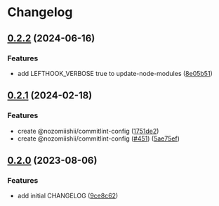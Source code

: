 # Changelog

## [0.2.2](https://github.com/nozomiishii/configs/compare/@nozomiishii/lefthook-config-v0.2.1...@nozomiishii/lefthook-config-v0.2.2) (2024-06-16)


### Features

* add LEFTHOOK_VERBOSE true to update-node-modules ([8e05b51](https://github.com/nozomiishii/configs/commit/8e05b5192afacccf4ebc75ce979bde3355a77d97))

## [0.2.1](https://github.com/nozomiishii/configs/compare/@nozomiishii/lefthook-config-v0.2.0...@nozomiishii/lefthook-config-v0.2.1) (2024-02-18)

### Features

- create @nozomiishii/commitlint-config ([1751de2](https://github.com/nozomiishii/configs/commit/1751de2e367b935821d8645a535eeda562c5e1bc))
- create @nozomiishii/commitlint-config ([#451](https://github.com/nozomiishii/configs/issues/451)) ([5ae75ef](https://github.com/nozomiishii/configs/commit/5ae75ef942eb7b486b890cb027515ee4e2b8fe14))

## [0.2.0](https://github.com/nozomiishii/configs/compare/@nozomiishii/lefthook-config-v0.1.0...@nozomiishii/lefthook-config-v0.2.0) (2023-08-06)

### Features

- add initial CHANGELOG ([9ce8c62](https://github.com/nozomiishii/configs/commit/9ce8c62626daccb52d6855312820188fbb069a18))
